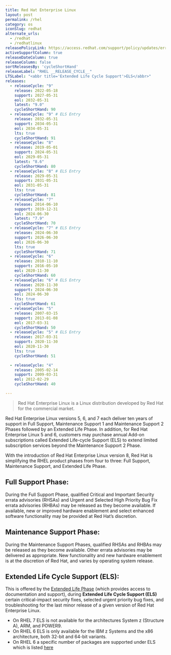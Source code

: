```yaml
---
title: Red Hat Enterprise Linux
layout: post
permalink: /rhel
category: os
iconSlug: redhat
alternate_urls:
  - /redhat
  - /redhatlinux
releasePolicyLink: https://access.redhat.com/support/policy/updates/errata
activeSupportColumn: true
releaseDateColumn: true
releaseColumn: false
sortReleasesBy: 'cycleShortHand'
releaseLabel: "RHEL __RELEASE_CYCLE__"
LTSLabel: "<abbr title='Extended Life Cycle Support'>ELS</abbr>"
releases:
  - releaseCycle: "9"
    release: 2022-05-18
    support: 2027-05-31
    eol: 2032-05-31
    latest: "9.0"
    cycleShortHand: 90
  - releaseCycle: "9" # ELS Entry
    release: 2032-05-31
    support: 2034-05-31
    eol: 2034-05-31
    lts: true 
    cycleShortHand: 91
  - releaseCycle: "8"
    release: 2019-05-01
    support: 2024-05-31
    eol: 2029-05-31
    latest: "8.6"
    cycleShortHand: 80
  - releaseCycle: "8" # ELS Entry
    release: 2029-05-31
    support: 2031-05-31
    eol: 2031-05-31
    lts: true 
    cycleShortHand: 81
  - releaseCycle: "7"
    release: 2014-06-10
    support: 2019-12-31
    eol: 2024-06-30
    latest: "7.9"
    cycleShortHand: 70
  - releaseCycle: "7" # ELS Entry
    release: 2024-06-30
    support: 2026-06-30
    eol: 2026-06-30
    lts: true 
    cycleShortHand: 71
  - releaseCycle: "6"
    release: 2010-11-10
    support: 2016-05-10
    eol: 2020-11-30
    cycleShortHand: 60
  - releaseCycle: "6" # ELS Entry
    release: 2020-11-30
    support: 2024-06-30
    eol: 2024-06-30
    lts: true 
    cycleShortHand: 61
  - releaseCycle: "5"
    release: 2007-03-15
    support: 2013-01-08
    eol: 2017-03-31
    cycleShortHand: 50
  - releaseCycle: "5" # ELS Entry
    release: 2017-03-31
    support: 2020-11-30
    eol: 2020-11-30
    lts: true 
    cycleShortHand: 51

  - releaseCycle: "4"
    release: 2005-02-14
    support: 2009-03-31
    eol: 2012-02-29
    cycleShortHand: 40

---
```


> Red Hat Enterprise Linux is a Linux distribution developed by Red Hat for the commercial market.

Red Hat Enterprise Linux versions 5, 6, and 7 each deliver ten years of support in Full Support, Maintenance Support 1 and Maintenance Support 2 Phases followed by an Extended Life Phase. In addition, for Red Hat Enterprise Linux 5 and 6, customers may purchase annual Add-on subscriptions called Extended Life-cycle Support (ELS) to extend limited subscription services beyond the Maintenance Support 2 Phase.

With the introduction of Red Hat Enterprise Linux version 8, Red Hat is simplifying the RHEL product phases from four to three: Full Support, Maintenance Support, and Extended Life Phase.

## **Full Support Phase:** 
During the Full Support Phase, qualified Critical and Important Security errata advisories (RHSAs) and Urgent and Selected High Priority Bug Fix errata advisories (RHBAs) may be released as they become available. If available, new or improved hardware enablement and select enhanced software functionality may be provided at Red Hat’s discretion.

## **Maintenance Support Phase:** 
During the Maintenance Support Phases, qualified RHSAs and RHBAs may be released as they become available. Other errata advisories may be delivered as appropriate. New functionality and new hardware enablement is at the discretion of Red Hat, and varies by operating system release.
    
## **Extended Life Cycle Support (ELS):** 
This is offered by the [Extended Life Phase](https://access.redhat.com/support/policy/updates/errata#Extended_Life_Cycle_Phase) (which provides access to documentation and support), during **Extended Life Cycle Support (ELS)** certain critical-impact security fixes, selected urgent priority bug fixes, and troubleshooting for the last minor release of a given version of Red Hat Enterprise Linux. 

- On RHEL 7 ELS is not available for the architectures System z (Structure A), ARM, and POWER9.
- On RHEL 6 ELS is only available for the IBM z Systems and the x86 architecture, both 32-bit and 64-bit variants.
- On RHEL 6 a specific number of packages are supported under ELS which is listed [here](https://access.redhat.com/articles/4997301)



